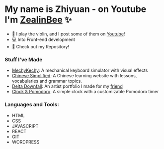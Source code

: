 # My name is Zhiyuan - on Youtube I'm [ZealinBee][website] ✨

- 🎻 I play the violin, and I post some of them on [Youtube][website]!
- 💻 Into Front-end development
- 🧮 Check out my Repository!

### Stuff I've Made

- [MechyKechy][project1]: A mechanical keyboard simulator with visual effects
- [Chinese Simplified][project2]: A Chinese learning website with lessons, vocabularies and grammar topics.
- [Delta Downfall][project3]: An artist portfolio I made for my [friend][delta]
- [Clock & Pomodoro][project4]: A simple clock with a customizable Pomodoro timer

### Languages and Tools:

- HTML
- CSS
- JAVASCRIPT
- REACT
- GIT
- WORDPRESS

<br />
<br />

[website]: https://youtube.com/zealinbee
[project1]: http://zhiyuanliu.xyz
[project2]: https://chinesesimplified.netlify.app
[project3]: https://downfall.netlify.app/
[project4]: https://z1clock.netlify.app/
[delta]: https://twitter.com/delta_downfall_
